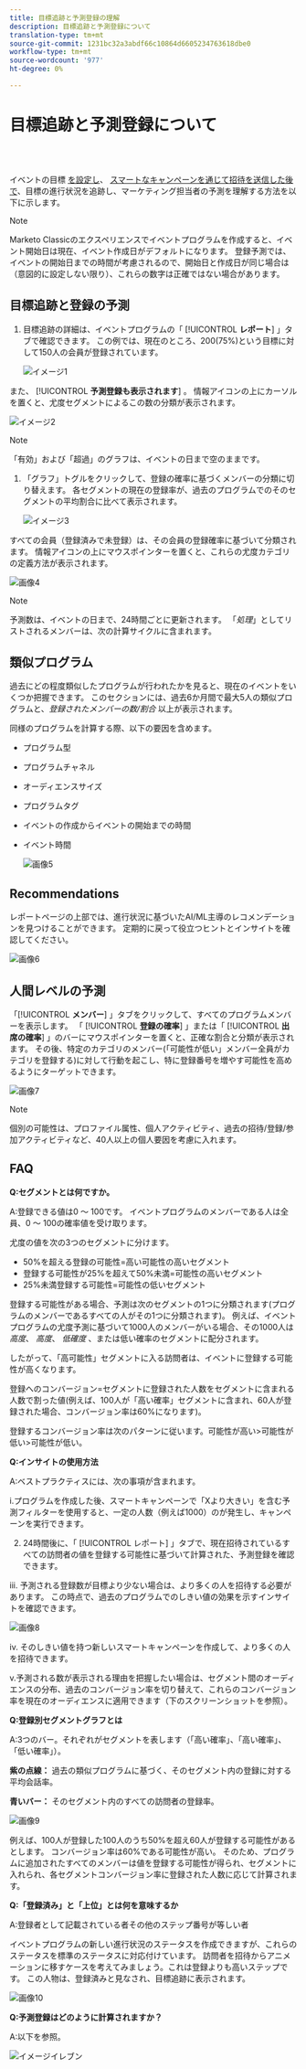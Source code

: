 ```yaml
---
title: 目標追跡と予測登録の理解
description: 目標追跡と予測登録について
translation-type: tm+mt
source-git-commit: 1231bc32a3abdf66c10864d6605234763618dbe0
workflow-type: tm+mt
source-wordcount: '977'
ht-degree: 0%

---
```



# 目標追跡と予測登録について

<br> 

イベントの目標 [を設定し](/help/sky/setting-event-goals.md)、 [スマートなキャンペーンを通じて招待を送信した後で](/help/sky/create-a-smart-campaign.md)、目標の進行状況を追跡し、マーケティング担当者の予測を理解する方法を以下に示します。

>[!NOTE]
>
>Marketo Classicのエクスペリエンスでイベントプログラムを作成すると、イベント開始日は現在、イベント作成日がデフォルトになります。 登録予測では、イベントの開始日までの時間が考慮されるので、開始日と作成日が同じ場合は（意図的に設定しない限り）、これらの数字は正確ではない場合があります。

## 目標追跡と登録の予測

1. 目標追跡の詳細は、イベントプログラムの「 [!UICONTROL **レポート**] 」タブで確認できます。 この例では、現在のところ、200(75%)という目標に対して150人の会員が登録されています。

   ![イメージ1](/help/sky/assets/predictive-audiences/understanding-goal-tracking-and-projected-registrations/understanding-goal-tracking-and-projected-registrations-1.png)

また、 [!UICONTROL **予測登録も表示されます**] 。 情報アイコンの上にカーソルを置くと、尤度セグメントによるこの数の分類が表示されます。

![イメージ2](/help/sky/assets/predictive-audiences/understanding-goal-tracking-and-projected-registrations/understanding-goal-tracking-and-projected-registrations-2.png)

>[!NOTE]
>
>「有効」および「超過」のグラフは、イベントの日まで空のままです。

1. 「グラフ」トグルをクリックして、登録の確率に基づくメンバーの分類に切り替えます。 各セグメントの現在の登録率が、過去のプログラムでのそのセグメントの平均割合に比べて表示されます。

   ![イメージ3](/help/sky/assets/predictive-audiences/understanding-goal-tracking-and-projected-registrations/understanding-goal-tracking-and-projected-registrations-3.png)

すべての会員（登録済みで未登録）は、その会員の登録確率に基づいて分類されます。 情報アイコンの上にマウスポインターを置くと、これらの尤度カテゴリの定義方法が表示されます。

![画像4](/help/sky/assets/predictive-audiences/understanding-goal-tracking-and-projected-registrations/understanding-goal-tracking-and-projected-registrations-4.png)

>[!NOTE]
>
>予測数は、イベントの日まで、24時間ごとに更新されます。 「_処理_」としてリストされるメンバーは、次の計算サイクルに含まれます。

## 類似プログラム

過去にどの程度類似したプログラムが行われたかを見ると、現在のイベントをいくつか把握できます。 このセクションには、過去6か月間で最大5人の類似プログラムと、_登録されたメンバーの数/割合_ 以上が表示されます。

同様のプログラムを計算する際、以下の要因を含めます。

* プログラム型
* プログラムチャネル
* オーディエンスサイズ
* プログラムタグ
* イベントの作成からイベントの開始までの時間
* イベント時間

   ![画像5](/help/sky/assets/predictive-audiences/understanding-goal-tracking-and-projected-registrations/understanding-goal-tracking-and-projected-registrations-5.png)

## Recommendations

レポートページの上部では、進行状況に基づいたAI/ML主導のレコメンデーションを見つけることができます。 定期的に戻って役立つヒントとインサイトを確認してください。

![画像6](/help/sky/assets/predictive-audiences/understanding-goal-tracking-and-projected-registrations/understanding-goal-tracking-and-projected-registrations-6.png)

## 人間レベルの予測

「[!UICONTROL **メンバー**] 」タブをクリックして、すべてのプログラムメンバーを表示します。 「 [!UICONTROL **登録の確率**] 」または「 [!UICONTROL **出席の確率**] 」のバーにマウスポインターを置くと、正確な割合と分類が表示されます。 その後、特定のカテゴリのメンバー(「可能性が低い」メンバー全員がカテゴリを登録する)に対して行動を起こし、特に登録番号を増やす可能性を高めるようにターゲットできます。

![画像7](/help/sky/assets/predictive-audiences/understanding-goal-tracking-and-projected-registrations/understanding-goal-tracking-and-projected-registrations-7.png)

>[!NOTE]
>
>個別の可能性は、プロファイル属性、個人アクティビティ、過去の招待/登録/参加アクティビティなど、40人以上の個人要因を考慮に入れます。

## FAQ

**Q:セグメントとは何ですか。**

A:登録できる値は0 ～ 100です。 イベントプログラムのメンバーである人は全員、0 ～ 100の確率値を受け取ります。

尤度の値を次の3つのセグメントに分けます。

* 50%を超える登録の可能性=高い可能性の高いセグメント
* 登録する可能性が25%を超えて50%未満=可能性の高いセグメント
* 25%未満登録する可能性=可能性の低いセグメント

登録する可能性がある場合、予測は次のセグメントの1つに分類されます(プログラムのメンバーであるすべての人がその1つに分類されます)。 例えば、イベントプログラムの尤度予測に基づいて1000人のメンバーがいる場合、その1000人は _高度_、 _高度_、 _低確度_ 、または低い確率のセグメントに配分されます。

したがって、「高可能性」セグメントに入る訪問者は、イベントに登録する可能性が高くなります。

登録へのコンバージョン=セグメントに登録された人数をセグメントに含まれる人数で割った値(例えば、100人が「高い確率」セグメントに含まれ、60人が登録された場合、コンバージョン率は60%になります)。

登録するコンバージョン率は次のパターンに従います。可能性が高い>可能性が低い>可能性が低い。

**Q:インサイトの使用方法**

A:ベストプラクティスには、次の事項が含まれます。

i.プログラムを作成した後、スマートキャンペーンで「Xより大きい」を含む予測フィルターを使用すると、一定の人数（例えば1000）のが発生し、キャンペーンを実行できます。

2. 24時間後に、「 [!UICONTROL レポート] 」タブで、現在招待されているすべての訪問者の値を登録する可能性に基づいて計算された、予測登録を確認できます。

iii. 予測される登録数が目標より少ない場合は、より多くの人を招待する必要があります。 この時点で、過去のプログラムでのしきい値の効果を示すインサイトを確認できます。

![画像8](/help/sky/assets/predictive-audiences/understanding-goal-tracking-and-projected-registrations/understanding-goal-tracking-and-projected-registrations-8.png)

iv. そのしきい値を持つ新しいスマートキャンペーンを作成して、より多くの人を招待できます。

v.予測される数が表示される理由を把握したい場合は、セグメント間のオーディエンスの分布、過去のコンバージョン率を切り替えて、これらのコンバージョン率を現在のオーディエンスに適用できます（下のスクリーンショットを参照）。

**Q:登録別セグメントグラフとは**

A:3つのバー。それぞれがセグメントを表します（「高い確率」、「高い確率」、「低い確率」）。

**紫の点線：** 過去の類似プログラムに基づく、そのセグメント内の登録に対する平均会話率。

**青いバー：** そのセグメント内のすべての訪問者の登録率。

![画像9](/help/sky/assets/predictive-audiences/understanding-goal-tracking-and-projected-registrations/understanding-goal-tracking-and-projected-registrations-9.png)

例えば、100人が登録した100人のうち50%を超え60人が登録する可能性があるとします。 コンバージョン率は60%である可能性が高い。 そのため、プログラムに追加されたすべてのメンバーは値を登録する可能性が得られ、セグメントに入れられ、各セグメントコンバージョン率に登録された人数に応じて計算されます。

**Q:「登録済み」と「上位」とは何を意味するか**

A:登録者として記載されている者その他のステップ番号が等しい者

イベントプログラムの新しい進行状況のステータスを作成できますが、これらのステータスを標準のステータスに対応付けています。 訪問者を招待からアニメーションに移すケースを考えてみましょう。これは登録よりも高いステップです。 この人物は、登録済みと見なされ、目標追跡に表示されます。

![画像10](/help/sky/assets/predictive-audiences/understanding-goal-tracking-and-projected-registrations/understanding-goal-tracking-and-projected-registrations-10.png)

**Q:予測登録はどのように計算されますか？**

A:以下を参照。

![イメージイレブン](/help/sky/assets/predictive-audiences/understanding-goal-tracking-and-projected-registrations/understanding-goal-tracking-and-projected-registrations-11.png)
